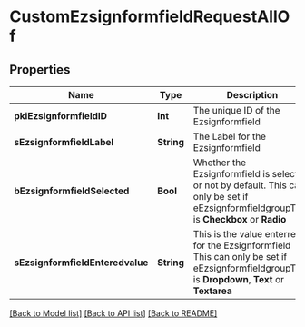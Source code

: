 # CustomEzsignformfieldRequestAllOf

## Properties
Name | Type | Description | Notes
------------ | ------------- | ------------- | -------------
**pkiEzsignformfieldID** | **Int** | The unique ID of the Ezsignformfield | [optional] 
**sEzsignformfieldLabel** | **String** | The Label for the Ezsignformfield | [optional] 
**bEzsignformfieldSelected** | **Bool** | Whether the Ezsignformfield is selected or not by default.  This can only be set if eEzsignformfieldgroupType is **Checkbox** or **Radio** | [optional] 
**sEzsignformfieldEnteredvalue** | **String** | This is the value enterred for the Ezsignformfield  This can only be set if eEzsignformfieldgroupType is **Dropdown**, **Text** or **Textarea** | [optional] 

[[Back to Model list]](../README.md#documentation-for-models) [[Back to API list]](../README.md#documentation-for-api-endpoints) [[Back to README]](../README.md)


